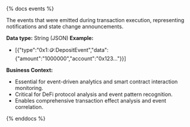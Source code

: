 {% docs events %}

The events that were emitted during transaction execution, representing notifications and state change announcements.

**Data type:** String (JSON)
**Example:**
- [{"type":"0x1::coin::DepositEvent","data":{"amount":"1000000","account":"0x123..."}}]

**Business Context:**
- Essential for event-driven analytics and smart contract interaction monitoring.
- Critical for DeFi protocol analysis and event pattern recognition.
- Enables comprehensive transaction effect analysis and event correlation.

{% enddocs %}